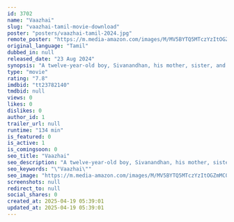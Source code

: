 ```yaml
---
id: 3702
name: "Vaazhai"
slug: "vaazhai-tamil-movie-download"
poster: "posters/vaazhai-tamil-2024.jpg"
remote_poster: "https://m.media-amazon.com/images/M/MV5BYTQ5MTczYzItOGZmMC00ZjdjLWE3ZjgtZjllMmU3OTdmMmM0XkEyXkFqcGc@._V1_SX300.jpg"
original_language: "Tamil"
dubbed_in: null
released_date: "23 Aug 2024"
synopsis: "A twelve-year-old boy, Sivanandhan, his mother, sister, and friend navigate life's challenges, where a plantain tree, Vaazhai, becomes a central presence."
type: "movie"
rating: "7.8"
imdbid: "tt23782140"
tmdbid: null
views: 0
likes: 0
dislikes: 0
author_id: 1
trailer_url: null
runtime: "134 min"
is_featured: 0
is_active: 1
is_comingsoon: 0
seo_title: "Vaazhai"
seo_description: "A twelve-year-old boy, Sivanandhan, his mother, sister, and friend navigate life's challenges, where a plantain tree, Vaazhai, becomes a central presence."
seo_keywords: "\"Vaazhai\""
seo_image: "https://m.media-amazon.com/images/M/MV5BYTQ5MTczYzItOGZmMC00ZjdjLWE3ZjgtZjllMmU3OTdmMmM0XkEyXkFqcGc@._V1_SX300.jpg"
screenshots: null
redirect_to: null
social_shares: 0
created_at: 2025-04-19 05:39:01
updated_at: 2025-04-19 05:39:01
---
```



